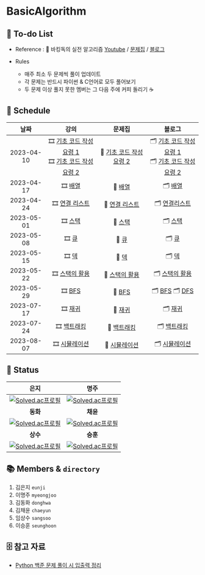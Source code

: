 # BasicAlgorithm

## :pencil: To-do List

- Reference : :book: 바킹독의 실전 알고리즘 [Youtube](https://www.youtube.com/watch?v=LcOIobH7ues&list=PLtqbFd2VIQv4O6D6l9HcD732hdrnYb6CY) / [문제집](https://github.com/encrypted-def/basic-algo-lecture/blob/master/workbook.md) / [블로그](https://blog.encrypted.gg/category/%EA%B0%95%EC%A2%8C/%EC%8B%A4%EC%A0%84%20%EC%95%8C%EA%B3%A0%EB%A6%AC%EC%A6%98)

- Rules 
    - 매주 최소 두 문제씩 풀이 업데이트
    - 각 문제는 반드시 파이썬 & C언어로 모두 풀어보기
    - 두 문제 이상 풀지 못한 멤버는 그 다음 주에 커피 돌리기 :coffee:

## :calendar: Schedule

|     날짜   |                             강의                             |                            문제집                            |                            블로그                            |   
| :--------: | :----------------------------------------------------------: | :----------------------------------------------------------: | :----------------------------------------------------------: | 
| 2023-04-10 | :film_strip: [기초 코드 작성 요령 1](https://youtu.be/9MMKsrvRiw4)<br>  :film_strip: [기초 코드 작성 요령 2](https://youtu.be/6lhVHP8bkPA) | :bookmark_tabs: [기초 코드 작성 요령 2](https://www.acmicpc.net/workbook/view/7306) | 🗂 [기초 코드 작성 요령 1](https://blog.encrypted.gg/922)<br> 🗂 [기초 코드 작성 요령 2](https://blog.encrypted.gg/923) |
| 2023-04-17 | :film_strip: [배열](https://www.youtube.com/watch?v=mBeyFsHqzHg&list=PLtqbFd2VIQv4O6D6l9HcD732hdrnYb6CY&index=4) | :bookmark_tabs: [배열](https://www.acmicpc.net/workbook/view/7307) | 🗂 [배열](https://blog.encrypted.gg/927) |
| 2023-04-24 |   :film_strip: [연결 리스트](https://youtu.be/C6MX5u7r72E)   | :bookmark_tabs: [연결 리스트](https://www.acmicpc.net/workbook/view/7308) |   🗂 [연결리스트](https://blog.encrypted.gg/932)  |
| 2023-05-01 | :film_strip: [스택](https://www.youtube.com/watch?v=0DsyCXIN7Wg) | :bookmark_tabs: [스택](https://www.acmicpc.net/workbook/view/7309) |  🗂 [스택](https://blog.encrypted.gg/933)    |
| 2023-05-08 | :film_strip: [큐](https://www.youtube.com/watch?v=D_fwSy5tRAY) | :bookmark_tabs: [큐](https://www.acmicpc.net/workbook/view/7310) | 🗂 [큐](https://blog.encrypted.gg/934)  |
| 2023-05-15 | :film_strip: [덱](https://www.youtube.com/watch?v=0mEzJ4S1d8o) | :bookmark_tabs: [덱](https://www.acmicpc.net/workbook/view/7311) |  🗂 [덱](https://blog.encrypted.gg/935) |
| 2023-05-22 | :film_strip: [스택의 활용](https://www.youtube.com/watch?v=cdjjk-ryPKc) | :bookmark_tabs: [스택의 활용](https://www.acmicpc.net/workbook/view/7312) |  🗂 [스택의 활용](https://blog.encrypted.gg/936) |
| 2023-05-29 | :film_strip: [BFS](https://www.youtube.com/watch?v=ftOmGdm95XI&list=PLtqbFd2VIQv4O6D6l9HcD732hdrnYb6CY&index=10)<br> | :bookmark_tabs: [BFS](https://www.acmicpc.net/workbook/view/7313)<br> | 🗂 [BFS](https://blog.encrypted.gg/941) 🗂 [DFS](https://blog.encrypted.gg/942) |
| 2023-07-17 | :film_strip: [재귀](https://www.youtube.com/watch?v=8vDDJm5EewM) | :bookmark_tabs: [재귀](https://www.acmicpc.net/workbook/view/7314) |  🗂 [재귀](https://blog.encrypted.gg/943) |
| 2023-07-24 | :film_strip: [백트래킹](https://www.youtube.com/watch?v=Enz2csssTCs) | :bookmark_tabs: [백트래킹](https://www.acmicpc.net/workbook/view/7315) |  🗂 [백트래킹](https://blog.encrypted.gg/945) |
| 2023-08-07 | :film_strip: [시뮬레이션](http://youtube.com/watch?v=jZwf4OPlhtk) | :bookmark_tabs: [시뮬레이션](https://www.acmicpc.net/workbook/view/7316) |  🗂 [시뮬레이션](https://blog.encrypted.gg/948) |



## :1st_place_medal: Status
|                             은지                             |                             명주                             |                             
| :----------------------------------------------------------: | :----------------------------------------------------------: | 
|[![Solved.ac프로필](http://mazassumnida.wtf/api/generate_badge?boj=kuman5262)](https://solved.ac/kuman5262) | [![Solved.ac프로필](http://mazassumnida.wtf/api/generate_badge?boj=ckgn316)](https://solved.ac/ckgn316) |
|                             **동화**                             |                             **채윤**                             |    
|[![Solved.ac프로필](http://mazassumnida.wtf/api/generate_badge?boj=fairytale)](https://solved.ac/fairytale) | [![Solved.ac프로필](http://mazassumnida.wtf/api/generate_badge?boj=dianecy1121)](https://solved.ac/dianecy1121) |
|                             **상수**                             |                             **숭훈**                             |   
|[![Solved.ac프로필](http://mazassumnida.wtf/api/generate_badge?boj=imsangsoo)](https://solved.ac/imsangsoo) | [![Solved.ac프로필](http://mazassumnida.wtf/api/generate_badge?boj=wanderer_of_winter)](https://solved.ac/wanderer_of_winter) |


## 📚 Members & `directory`
1. 김은지 `eunji`
2. 이명주 `myeongjoo`
3. 김동화 `donghwa`
4. 김채윤 `chaeyun`
5. 임상수 `sangsoo`
6. 이승훈 `seunghoon`


## 🗄 참고 자료
- [Python 백준 문제 풀이 시 입출력 정리](https://paris-in-the-rain.tistory.com/72)

